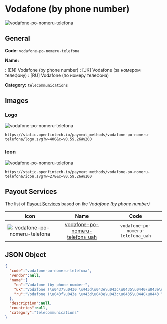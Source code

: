 
# Vodafone (by phone number) 
![vodafone-po-nomeru-telefona](https://static.openfintech.io/payment_methods/vodafone-po-nomeru-telefona/logo.svg?w=400&c=v0.59.26#w200)  

## General 
**Code:** `vodafone-po-nomeru-telefona` 
 
**Name:** 
 
:	[EN] Vodafone (by phone number) 
:	[UK] Vodafone (за номером телефону) 
:	[RU] Vodafone (по номеру телефона) 
 
**Category:** `telecommunications` 
 

## Images 

### Logo 
![vodafone-po-nomeru-telefona](https://static.openfintech.io/payment_methods/vodafone-po-nomeru-telefona/logo.svg?w=400&c=v0.59.26#w200)  

```
https://static.openfintech.io/payment_methods/vodafone-po-nomeru-telefona/logo.svg?w=400&c=v0.59.26#w200
```  

### Icon 
![vodafone-po-nomeru-telefona](https://static.openfintech.io/payment_methods/vodafone-po-nomeru-telefona/icon.svg?w=278&c=v0.59.26#w100)  

```
https://static.openfintech.io/payment_methods/vodafone-po-nomeru-telefona/icon.svg?w=278&c=v0.59.26#w100
```  

## Payout Services 
 
The list of [Payout Services](/payout-services/) based on the _Vodafone (by phone number)_ 

|Icon|Name|Code| 
|:---:|:---:|:---:| 
|![vodafone-po-nomeru-telefona](https://static.openfintech.io/payout_methods/vodafone-po-nomeru-telefona/icon.svg?w=278&c=v0.59.26#w40) |[vodafone-po-nomeru-telefona_uah](/payout-services/vodafone-po-nomeru-telefona_uah/)|`vodafone-po-nomeru-telefona_uah`| 
 

## JSON Object 

```json
{
  "code":"vodafone-po-nomeru-telefona",
  "vendor":null,
  "name":{
    "en":"Vodafone (by phone number)",
    "uk":"Vodafone (\u0437\u0430 \u043d\u043e\u043c\u0435\u0440\u043e\u043c \u0442\u0435\u043b\u0435\u0444\u043e\u043d\u0443)",
    "ru":"Vodafone (\u043f\u043e \u043d\u043e\u043c\u0435\u0440\u0443 \u0442\u0435\u043b\u0435\u0444\u043e\u043d\u0430)"
  },
  "description":null,
  "countries":null,
  "category":"telecommunications"
}
```  
